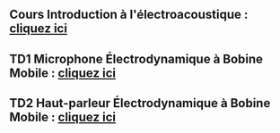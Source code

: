 ## Cours Introduction à l'électroacoustique : <a href="https://afarciniegasm.github.io/Enseignement/Physique/P2bis/00_Cours_Comp_PAP.pdf" target="_blank">cliquez ici</a>  <br>

## TD1 Microphone Électrodynamique à Bobine Mobile : <a href="https://afarciniegasm.github.io/Enseignement/Physique/P2bis/TD1.pdf" target="_blank">cliquez ici</a>  <br>

## TD2 Haut-parleur Électrodynamique à Bobine Mobile : <a href="https://afarciniegasm.github.io/Enseignement/Physique/P2bis/TD2.pdf" target="_blank">cliquez ici</a>  <br>
